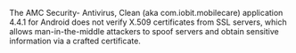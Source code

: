 The AMC Security- Antivirus, Clean (aka com.iobit.mobilecare) application 4.4.1 for Android does not verify X.509 certificates from SSL servers, which allows man-in-the-middle attackers to spoof servers and obtain sensitive information via a crafted certificate.